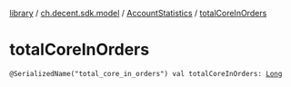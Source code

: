 [library](../../index.md) / [ch.decent.sdk.model](../index.md) / [AccountStatistics](index.md) / [totalCoreInOrders](./total-core-in-orders.md)

# totalCoreInOrders

`@SerializedName("total_core_in_orders") val totalCoreInOrders: `[`Long`](https://kotlinlang.org/api/latest/jvm/stdlib/kotlin/-long/index.html)